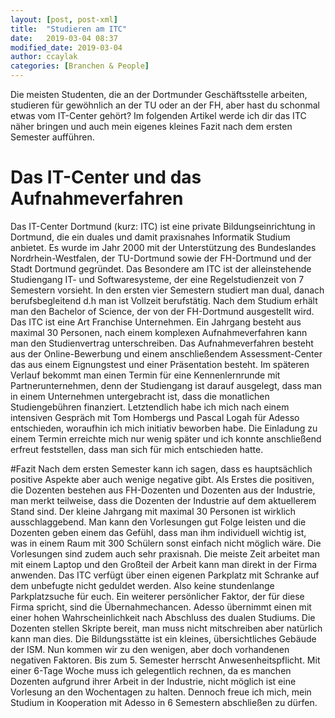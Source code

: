 ```yaml
---
layout: [post, post-xml]              
title:  "Studieren am ITC"            
date:   2019-03-04 08:37              
modified_date: 2019-03-04             
author: ccaylak                       
categories: [Branchen & People]       
---
```


Die meisten Studenten, die an der Dortmunder Geschäftsstelle arbeiten, studieren für gewöhnlich an der TU oder an der FH, aber hast du schonmal etwas vom IT-Center gehört?
Im folgenden Artikel werde ich dir das ITC näher bringen und auch mein eigenes kleines Fazit nach dem ersten Semester aufführen.

# Das IT-Center und das Aufnahmeverfahren
Das IT-Center Dortmund (kurz: ITC) ist eine private Bildungseinrichtung in Dortmund, die ein duales und damit praxisnahes Informatik Studium anbietet.
Es wurde im Jahr 2000 mit der Unterstützung des Bundeslandes Nordrhein-Westfalen, der TU-Dortmund sowie der FH-Dortmund und der Stadt Dortmund gegründet.
Das Besondere am ITC ist der alleinstehende Studiengang IT- und Softwaresysteme, der eine Regelstudienzeit von 7 Semestern vorsieht.
In den ersten vier Semestern studiert man dual, danach berufsbegleitend d.h man ist Vollzeit berufstätig.
Nach dem Studium erhält man den Bachelor of Science, der von der FH-Dortmund ausgestellt wird.
Das ITC ist eine Art Franchise Unternehmen.
Ein Jahrgang besteht aus maximal 30 Personen, nach einem komplexen Aufnahmeverfahren kann man den Studienvertrag unterschreiben.
Das Aufnahmeverfahren besteht aus der Online-Bewerbung und einem anschließendem Assessment-Center das aus einem Eignungstest und einer Präsentation besteht.
Im späteren Verlauf bekommt man einen Termin für eine Kennenlernrunde mit Partnerunternehmen, denn der Studiengang ist darauf ausgelegt, dass man in einem Unternehmen untergebracht ist, dass die monatlichen Studiengebühren finanziert.
Letztendlich habe ich mich nach einem intensiven Gespräch mit Tom Hombergs und Pascal Logah für Adesso entschieden, woraufhin ich mich initiativ beworben habe.
Die Einladung zu einem Termin erreichte mich nur wenig später und ich konnte anschließend erfreut feststellen, dass man sich für mich entschieden hatte.

#Fazit
Nach dem ersten Semester kann ich sagen, dass es hauptsächlich positive Aspekte aber auch wenige negative gibt.
Als Erstes die positiven, die Dozenten bestehen aus FH-Dozenten und Dozenten aus der Industrie, man merkt teilweise, dass die Dozenten der Industrie auf dem aktuellerem Stand sind.
Der kleine Jahrgang mit maximal 30 Personen ist wirklich ausschlaggebend.
Man kann den Vorlesungen gut Folge leisten und die Dozenten geben einem das Gefühl, dass man ihm individuell wichtig ist, was in einem Raum mit 300 Schülern sonst einfach nicht möglich wäre.
Die Vorlesungen sind zudem auch sehr praxisnah.
Die meiste Zeit arbeitet man mit einem Laptop und den Großteil der Arbeit kann man direkt in der Firma anwenden.
Das ITC verfügt über einen eigenen Parkplatz mit Schranke auf dem unbefugte nicht geduldet werden.
Also keine stundenlange Parkplatzsuche für euch.
Ein weiterer persönlicher Faktor, der für diese Firma spricht, sind die Übernahmechancen.
Adesso übernimmt einen mit einer hohen Wahrscheinlichkeit nach Abschluss des dualen Studiums.
Die Dozenten stellen Skripte bereit, man muss nicht mitschreiben aber natürlich kann man dies.
Die Bildungsstätte ist ein kleines, übersichtliches Gebäude der ISM.
Nun kommen wir zu den wenigen, aber doch vorhandenen negativen Faktoren. Bis zum 5. Semester herrscht Anwesenheitspflicht.
Mit einer 6-Tage Woche muss ich gelegentlich rechnen, da es manchen Dozenten aufgrund ihrer Arbeit in der Industrie, nicht möglich ist eine Vorlesung an den Wochentagen zu halten.
Dennoch freue ich mich, mein Studium in Kooperation mit Adesso in 6 Semestern abschließen zu dürfen.
